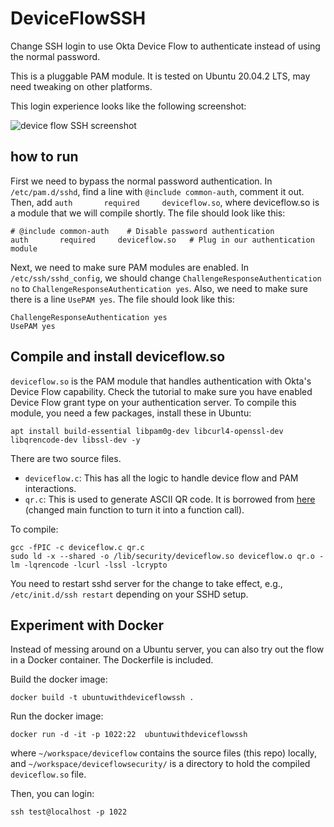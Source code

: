 # DeviceFlowSSH

Change SSH login to use Okta Device Flow to authenticate instead of using the normal password. 

This is a pluggable PAM module. It is tested on Ubuntu 20.04.2 LTS, may need tweaking on other platforms. 

This login experience looks like the following screenshot:

![device flow SSH screenshot](./deviceflowSSHScreenshot.png)

## how to run

First we need to bypass the normal password authentication. In `/etc/pam.d/sshd`, find a line with `@include common-auth`, comment it out. Then, add `auth       required     deviceflow.so`, where deviceflow.so is a module that we will compile shortly. The file should look like this:

```
# @include common-auth    # Disable password authentication
auth       required     deviceflow.so   # Plug in our authentication module
```

Next, we need to make sure PAM modules are enabled. In `/etc/ssh/sshd_config`, we should change `ChallengeResponseAuthentication no` to `ChallengeResponseAuthentication yes`. Also, we need to make sure there is a line `UsePAM yes`. The file should look like this:

```
ChallengeResponseAuthentication yes
UsePAM yes
```

## Compile and install deviceflow.so

`deviceflow.so` is the PAM module that handles authentication with Okta's Device Flow capability. Check the tutorial to make sure you have enabled Device Flow grant type on your authentication server. To compile this module, you need a few packages, install these in Ubuntu:

```
apt install build-essential libpam0g-dev libcurl4-openssl-dev libqrencode-dev libssl-dev -y
```

There are two source files. 
* `deviceflow.c`: This has all the logic to handle device flow and PAM interactions. 
* `qr.c`: This is used to generate ASCII QR code. It is borrowed from [here](https://github.com/Y2Z/qr) (changed main function to turn it into a function call). 

To compile:

```
gcc -fPIC -c deviceflow.c qr.c
sudo ld -x --shared -o /lib/security/deviceflow.so deviceflow.o qr.o -lm -lqrencode -lcurl -lssl -lcrypto
```

You need to restart sshd server for the change to take effect, e.g., `/etc/init.d/ssh restart` depending on your SSHD setup.

## Experiment with Docker

Instead of messing around on a Ubuntu server, you can also try out the flow in a Docker container. The Dockerfile is included. 

Build the docker image:

```
docker build -t ubuntuwithdeviceflowssh .
```
Run the docker image:

```
docker run -d -it -p 1022:22  ubuntuwithdeviceflowssh
```

where `~/workspace/deviceflow` contains the source files (this repo) locally, and `~/workspace/deviceflowsecurity/` is a directory to hold the compiled `deviceflow.so` file. 

Then, you can login:

```
ssh test@localhost -p 1022
```
